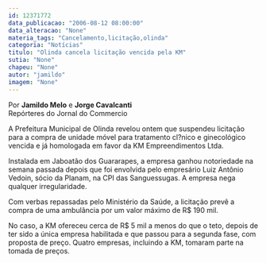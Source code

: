 ```yaml
---
id: 12371772
data_publicacao: "2006-08-12 08:00:00"
data_alteracao: "None"
materia_tags: "Cancelamento,licitação,olinda"
categoria: "Notícias"
titulo: "Olinda cancela licitação vencida pela KM"
sutia: "None"
chapeu: "None"
autor: "jamildo"
imagem: "None"
---
```

<p>Por <strong>Jamildo Melo</strong> e <strong>Jorge Cavalcanti</strong><br />Rep&oacute;rteres do Jornal do Commercio</p>

<p>A Prefeitura Municipal de Olinda revelou ontem que suspendeu licita&ccedil;&atilde;o para a compra de unidade m&oacute;vel para tratamento cl?nico e ginecol&oacute;gico vencida e j&aacute; homologada em favor da KM Empreendimentos Ltda.</p>

<p>Instalada em Jaboat&atilde;o dos Guararapes, a empresa ganhou notoriedade na semana passada depois que foi envolvida pelo empres&aacute;rio Luiz Ant&ocirc;nio Vedoin, s&oacute;cio da Planam, na CPI das Sanguessugas. A empresa nega qualquer irregularidade.</p>

<p>Com verbas repassadas pelo Minist&eacute;rio da Sa&uacute;de, a licita&ccedil;&atilde;o prev&ecirc; a compra de uma ambul&acirc;ncia por um valor m&aacute;ximo de R$ 190 mil.</p>

<p>No caso, a KM ofereceu cerca de R$ 5 mil a menos do que o teto, depois de ter sido a &uacute;nica empresa habilitada e que passou para a segunda fase, com proposta de pre&ccedil;o. Quatro empresas, incluindo a KM, tomaram parte na tomada de pre&ccedil;os.</p>
